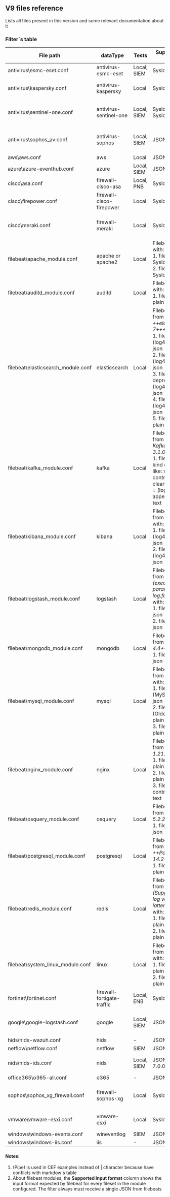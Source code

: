 ## V9 files reference
Lists all files present in this version and some relevant documentation about it

### Filter´s table
| File path | dataType | Tests | Supported Input format | Example |
|--------|--------|--------|--------|--------|
|antivirus\esmc-eset.conf|antivirus-esmc-eset|Local, SIEM|Syslog+JSON|679 <12>1 2022-04-11T10:41:05.300Z esmc ERAServer 11804 - - {"event_type":"FirewallAggregated_Event","ipv4":"x.x.x.x","hostname":"archivos","source_uuid":"c252c742-22e4-4b4c-af89-6216dc200276","occured":"11-Apr-2022 10:45:38","severity":"Warning",...}|
|antivirus\kaspersky.conf|antivirus-kaspersky|Local|Syslog+CEF|677 <12>1 2021-10-22 13:12:19.014 localhost=127.0.0.1 14 CEF: 0(Pipe)Kaspersky(Pipe)Kaspersky Endpoint Security for Windows(Pipe)10.2.5.3201(Pipe)GNRL_EV_SUSPICIOUS_OBJECT_FOUND(Pipe)Probably infected object detected(Pipe)Very-High(Pipe) eventId=168010884486 externalId=1907735613 msg=Result: Detected: not-a-virus:HEUR:RemoteAdmin.Win32.DameWare.gen|
|antivirus\sentinel-one.conf| antivirus-sentinel-one|Local, SIEM|Syslog, Syslog+CEF|1. <38>1 2022-05-02T15:53:10.288601Z x.x.x.x SentinelOne f37ae7e9fe1441b49021b4f9f1b4b331 1411618095558471028 [fileName@53163 fileName="ryuk.bin"][deviceAddress@53163 deviceAddress="x.x.x.x"]...<br>2. <14>2022-04-26 16:17:22,750 sentinel - CEF:0(Pipe)SentinelOne(Pipe)Mgmt(Pipe)deviceAddress=x.x.x.x deviceHostFqdn=userx-001.sentinelone.net deviceHostName=userx-001.sentinelone.net notificationScope=SITE...|
|antivirus\sophos_av.conf|antivirus-sophos|Local, SIEM|JSON|{"tenant": "Sophos","global": {"type": "logx","analysed": 1},"logx": {"type":"sophos","sophos": {"created_at": "2022-05-05T19:56:08.389Z","customer_id": "82446241-0870-4810-8e60-87cdfba980f3","endpoint_id": "7d4c29e9-ed9d-4d50-9a17-c326e6fe22a8","endpoint_type": "computer","group": "MALWARE","id": "f7f4bdf5-555a-4970-870c-6547a533cb53","location": "host","name": "Malware cleaned up: 'EICAR-AV-Test' at 'C:\\eicar_com (1).zip'","origin": null,"severity": "low","source": "testsource","source_info": {"ip": "x.x.x.x"}}}}|
|aws\aws.conf|aws|Local|JSON|-|
|azure\azure-eventhub.conf|azure|Local, SIEM|JSON, JSON Array|{"subject":"/subscriptions/32ed728b-18b4-40c4-a447-4c9fef913fa7/resourcegroups/demo_group/providers/Microsoft.Compute/virtualMachines/demo-test","type":"azure","eventType":"Microsoft.Resources.ResourceActionSuccess",...}|
|cisco\asa.conf|firewall-cisco-asa|Local, PNB|Syslog|<166>Jan 31 2022 14:45:42 PC-host : %ASA-6-113008: AAA transaction status ACCEPT : user = tsan|
|cisco\firepower.conf|firewall-cisco-firepower|Local|Syslog|<166>Jan 31 2022 14:45:42 PC-host : %FTD-6-113008: AAA transaction status ACCEPT : user = tsan|
|cisco\meraki.conf|firewall-meraki|Local|Syslog|1. <166>Jan 31 2022 15:05:50 PC-host : Dec 6 08:45:24 192.168.1.1 1 1386337535.803931423 MX84 events failover to wan1 <br>2. <166>Jan 31 2022 15:05:50 PC-host : 1374543986.038687615 MX84 flows src=192.168.1.186 dst=8.8.8.8 mac=58:1F:AA:CE:61:F2 protocol=tcp/ip sport=55719 dport=53 pattern: allow all <br>3. <166>Jan 31 2022 15:05:50 PC-host : 1578426208.829677788 labs_Z1 events Site-to-site VPN: failed to get sainfo|
|filebeat\apache_module.conf|apache or apache2|Local|Filebeat (beats) with:<br>1. fileset: access = Syslog <br>2. fileset: error = Syslog|1. 192.168.1.25 - - [14/Feb/2022:15:38:07 -0500] "GET / HTTP/1.1" 200 11450 <br>2. [Wed Oct 11 14:32:52 2000] [error] [client 127.0.0.1] client denied by server configuration: /export/home/live/ap/htdocs/test|
|filebeat\auditd_module.conf|auditd|Local|Filebeat (beats) with:<br>1. fileset: log = plain text|type=CWD msg=audit(1364481363.243:24287):  cwd="/home/shadowman"|
|filebeat\elasticsearch_module.conf|elasticsearch|Local|Filebeat (beats) from <i>++elasticsearch 7++++</i> with:<br>1. fileset: server = (log4j appenders) json<br>2. fileset: audit = (log4j appenders) json<br>3. fileset: deprecation = (log4j appenders) json<br>4. fileset: slowlog = (log4j appenders) json<br>5. fileset: gc = plain text|1. {"type": "server", "timestamp": "2022-02-22T11:18:13,271-05:00", "level": "INFO", "component": "o.e.n.Node", "cluster.name": "elasticsearch", "node.name": "MyHost", "message": "version[7.14.1], pid[12300], OS[Windows 10/10.0/amd64], JVM[Eclipse Adoptium/OpenJDK 64-Bit Server VM/11.0.13/11.0.13+8]" } <br>2. {"type":"audit", "timestamp":"2022-02-23T15:25:12,005-0500", "event.type":"transport", "event.action":"access_granted", "request.name":"StartJoinRequest"} <br>3. {"type": "deprecation", "timestamp": "2022-02-16T11:38:56,446-05:00", "level": "DEPRECATION", "component": "o.e.d.c.s.Settings", "cluster.name": "elasticsearch", "node.name": "MyHost", "message": "[node.max_local_storage_nodes] setting was deprecated in Elasticsearch and will be removed in a future release!"} <br>4. {"type": "index_search_slowlog", "timestamp": "2022-02-22T09:59:37,427-05:00", "level": "WARN", "component": "i.s.s.query", "cluster.name": "elasticsearch", "node.name": "MyHost", "message": "[anexo1_plant_admon][0]", "took": "41.4ms", "took_millis": "41", "total_hits": "0 hits", "types": "[]", "stats": "[]",...} <br>5. [2022-01-21T03:29:52.878+0000][6780][gc] Using Concurrent Mark Sweep|
|filebeat\kafka_module.conf|kafka|Local|Filebeat (beats) from <i>++Apache Kafka kafka_2.13-3.1.0++</i> with:<br>1. fileset: (log: any kind of kafka logs, like: server, controller, log-cleaner and so on) = (log4j appenders) plain text|1. [2022-03-03 22:29:48,486] INFO Reading configuration from: zookeeper.properties (org.apache.zookeeper.server.quorum.QuorumPeerConfig)|
|filebeat\kibana_module.conf|kibana|Local|Filebeat (beats) from <i>++kibana++</i> with:<br>1. fileset: log = (log4j appenders) json<br>2. fileset: audit = (log4j  appenders) json|1. {"ecs":{"version":"1.9.0"},"@timestamp":"2022-02-23T22:32:07.121-05:00","message":"Marking config path as handled: path","log":{"level":"DEBUG","logger":"config"},"process":{"pid":12028}} <br>2. {"type":"audit", "timestamp":"2022-01-25T09:40:38,604-0500", "event.action":"access_granted", "user.name":"thom", "user.roles":["superuser"], "request.id":"YCx8wxs...", "action":"cluster:admin/xpack/security/user/authenticate", "request.name":"AuthenticateRequest", "opaque_id":"818cbf3..."}|
|filebeat\logstash_module.conf|logstash|Local|Filebeat (beats) from <i>++logstash (executed with param - -log.format=json)++</i> with:<br>1. fileset: log = json<br>2. fileset: slowlog = json|1. {"level":"INFO","loggerName":"logstash.javapipeline","timeMillis":1645656556918,"thread":"[main]-pipeline-manager","logEvent":{"message":"Pipeline terminated","pipeline.id":"main"}}<br> 2. {"level":"WARN","loggerName":"slowlog.logstash.filters.mutate","timeMillis":1645802911751,"thread":"[main]>worker0","logEvent":{"message":"event processing time",...}...}|
|filebeat\mongodb_module.conf|mongodb|Local|Filebeat (beats) from <i>++MongoDB 4.4++++</i> with:<br>1. fileset: log = json|1. {"t":{"$date":"2020-05-18T20:18:12.724+00:00"},"s":"I",  "c":"CONTROL",  "id":23285,   "ctx":"main","msg":"Automatically disabling TLS 1.0, to force-enable TLS 1.0 specify --sslDisabledProtocols 'none'"}|
|filebeat\mysql_module.conf|mysql|Local|Filebeat (beats) from <i>++MySQL++</i> with:<br>1. fileset: error = (MySQL 8.0++) json <br>2. fileset: error = (Older versions) plain text <br>3. fileset: slowlog = plain text|1. {"prio": 0,"err_code": 10052,"source_line": 561,"source_file": "event_scheduler.cc","function": "run","msg": "Event Scheduler: scheduler thread started with id 5","time": "2020-08-06T14:25:03.109022Z","ts": 1596724012005,"thread": 5,"err_symbol": "ER_SCHEDULER_STARTED","SQL_state": "HY000","subsystem": "Server","buffered": 1596723903109022}<br>2. 2022-02-28 10:17:57 18912 [Note] Plugin 'FEDERATED' is disabled.<br>3. c:\xampp\mysql\bin\mysqld.exe, Version: 5.6.21-log (MySQL Community Server (GPL)). started with: TCP Port: 3306, Named Pipe: C:/xampp/mysql/mysql.sock Time Id Command Argument|
|filebeat\nginx_module.conf|nginx|Local|Filebeat (beats) from <i>++nginx 1.21.6++</i> with:<br>1. fileset: access = plain text <br>2. fileset: error = plain text <br>3. fileset: ingress-controller = plain text|1. 127.0.0.1 - - [28/Feb/2022:18:00:25 -0500] "GET / HTTP/1.1" 200 615 "-" "Mozilla/5.0 (Windows NT 10.0; Win64; x64) AppleWebKit/537.36 (KHTML, like Gecko) Chrome/98.0.4758.102 Safari/537.36" <br>2. 2022/02/28 17:47:34 [error] 17876#21856: CreateFile() "D:\INSTALL\WINDOWS\nginx-1.21.6\nginx-1.21.6/logs/nginx.pid" failed (2: El sistema no puede encontrar el archivo especificado)|
|filebeat\osquery_module.conf|osquery|Local|Filebeat (beats) from <i>++osquery 5.2.2++++</i> with:<br>1. fileset: result = json|1. {"name":"system_info","hostIdentifier":"MyHost","calendarTime":"Sat Mar  5 01:33:29 2022 UTC","unixTime":1646444009,"epoch":0,"counter":0,"numerics":false,"decorations":{"host_uuid":"4C4C4544-0039-4710-805A-B6C04F4D3332","username":"user1"},"columns":{"cpu_brand":"Intel(R) Core(TM) i5-4310M CPU @ 2.70GHz","hostname":"MyHost","physical_memory":"8589934592"},"action":"added"}|
|filebeat\postgresql_module.conf|postgresql|Local|Filebeat (beats) from <i>++PostgreSQL 14.2++++</i> with:<br>1. fileset: log = plain text|1. 2022-02-15 19:43:52.364 UTC [25] LOG:  database system was shut down at 2022-02-11 20:01:30 UTC <br> 2. Mar 24 14:58:08 webappsecure postgres[7694]: [10-2] 42701 530b5e00.1e0e STATEMENT: ALTER TABLE sessiongroup ADD COLUMN requests bigint|
|filebeat\redis_module.conf|redis|Local|Filebeat (beats) from <i>++redis (Supports older 2.x log versions to latter 6.2.6)++</i> with:<br>1. fileset: log = plain text <br>2. fileset: slowlog = plain text|1. 1:C 07 Mar 2022 20:35:06.345 . oO0OoO0OoO0Oo Redis is starting oO0OoO0OoO0Oo <br>2. [4018] 14 Nov 07:01:22.119 * Background saving terminated with success|
|filebeat\system_linux_module.conf|linux|Local|Filebeat (beats) from <i>++linux++</i> with:<br>1. fileset: syslog = plain text <br>2. fileset: auth = plain text|<30>Apr  6 10:38:00 gateway1 filebeat[53008]: 2022-04-06T10:38:00.802Z#011INFO#011[monitoring]#011log/log.go:184#011Non-zero metrics in the last 30s#011{"monitoring": {"metrics": {"beat":{"cgroup":{"cpuacct":{"total":{"ns":808966516}}},"cpu":{"system":{"ticks":2616400,"time":{"ms":49}},"total":{"ticks":54651200,"time":{"ms":807},"value":54651200},"user":{"ticks":52034800,"time":{"ms":758}}},"handles":{"limit":{"hard":524288,"soft":1024},"open":24},"info":{"ephemeral_id":"d8454b34-75e8-45c6-b2bc-756b12768489","uptime":{"ms":1773063104},"version":"7.17.1"},"memstats":{"gc_next":63152992,"memory_alloc":34813544,"memory_total":2612752313136,"rss":83849216},"runtime":{"goroutines":101}},"filebeat":{"harvester":{"open_files":12,"running":8}},"libbeat":{"config":{"module":{"running":2}},"output":{"events":{"active":0,"batches":23,"failed":47104,"total":47104},"read":{"errors":3}}}}}}}|
|fortinet\fortinet.conf|firewall-fortigate-traffic|Local, ENB|Syslog|<190>date=2022-04-06 time=22:42:40 devname="estb-miam01fl-200d-1" devid="FG200D3913805254" logid="0101039943" type="event" subtype="vpn" level="information" vd="root" eventtime=1649281360 logdesc="SSL VPN new connection" action="ssl-new-con" tunneltype="ssl" tunnelid=0 remip=13.88.28.180 user="N/A" group="N/A" dst_host="N/A" reason="N/A" msg="SSL new connection"|
|google\google-logstash.conf|google|Local, SIEM|JSON|1. {"insertId":"1fc9ikwg2sx8lyp","jsonPayload":{"localTimestamp":"2021-09-27T17:48:41.8074Z","message":"Instance ID changed, running first-boot actions"},"logName":"projects/formidable-byte-326819/logs/GCEGuestAgent","receiveTimestamp":"2021-09-27T17:48:42.255430762Z","resource":{"labels":{"instance_id":"3109684401449975050","project_id":"formidable-byte-326819","zone":"us-central1-a"},"type":"gcp"},"severity":"INFO","sourceLocation":{"file":"instance_setup.go","function":"main.agentInit","line":"179"},"timestamp":"2021-09-27T17:48:41.807512691Z"}|
|hids\hids-wazuh.conf|hids|-|JSON|-|
|netflow\netflow.conf|netflow|SIEM|JSON|-|
|nids\nids-ids.conf|nids|Local, SIEM|JSON (Suricata 7.0.0)|1. {"timestamp":"2022-04-11T15:54:05.263088+0000","flow_id":182732858393520,"in_iface":"ens3","event_type":"dns","src_ip":"x.x.x.x","src_port":33651,"dest_ip":"x.x.x.x","dest_port":53,"proto":"UDP","dns":{"type":"query","id":50404,"rrname":"srv1.cloudapp.azure.com","rrtype":"A","tx_id":0}}|
|office365\o365-all.conf|o365|-|JSON|-|
|sophos\sophos_xg_firewall.conf|firewall-sophos-xg|Local|Syslog|1. <30>device="SFW" date=2022-01-29 time=12:01:32 timezone="-03" device_name="XG45" device_id=C4307BHT log_id=054402617051 log_type="Content Filtering" log_component="Application" log_subtype="Denied" priority=Information fw_rule_id=156 user_name="tst@mail.com" user_gp="GR_MACRO" application_filter_policy=5 category="P2P" application_name="Torrent Clients P2P" application_risk=5 application_technology="P2P" application_category="P2P" src_ip=x.x.x.x src_country_code=R1 dst_ip=x.x.x.x dst_country_code=PHL protocol="UDP" src_port=58631 dst_port=60438 sent_bytes=0 recv_bytes=0 status="" message="" appresolvedby="Signature" hytest|
|vmware\vmware-esxi.conf|vmware-esxi|Local|Syslog|1. <166>2022-06-07T23:50:09.785Z myhost.local hostd-probe: quiet hostd-probe[2101754] [Originator@6876 sub=Default] Successfully acquired advanced option: UserVars.ESXiShellTimeOut = 0 <br> 2. <14>2022-06-07T23:50:00.573Z myhost.local crx-cli[4519096]: Log for VMware ESXi version=7.0.3 build=build-19193900 option=Release|
|windows\windows-events.conf|wineventlog|SIEM|JSON by beats|-|
|windows\windows-iis.conf|iis|-|JSON by beats|-|

#### Notes:
1. (Pipe) is used in CEF examples instead of | character because have conflicts with markdow´s table
2. About filebeat modules, the **Supported Input format** column shows the input format expected by filebeat for every fileset in the module configured. The filter always must receive a single JSON from filebeats